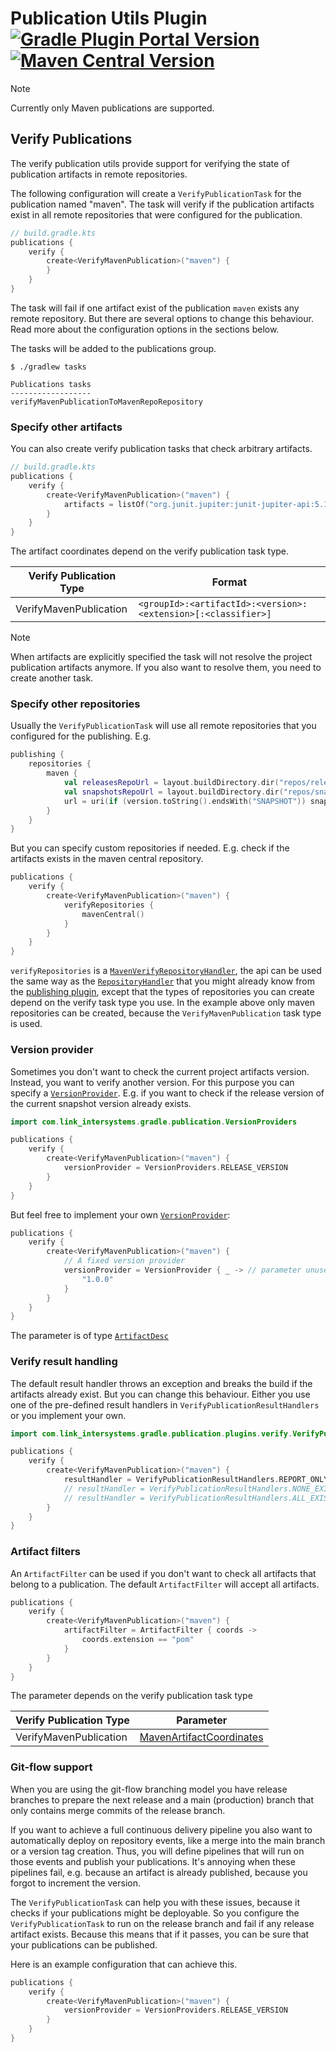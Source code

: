 # Publication Utils Plugin [![Gradle Plugin Portal Version](https://img.shields.io/gradle-plugin-portal/v/com.link-intersystems.gradle.publication-utils)](https://plugins.gradle.org/plugin/com.link-intersystems.gradle.publication-utils) [![Maven Central Version](https://img.shields.io/maven-central/v/com.link-intersystems.gradle.publication-utils/com.link-intersystems.gradle.publication-utils.gradle.plugin)](https://mvnrepository.com/artifactCoordinates/com.link-intersystems.gradle.publication-utils)

> [!NOTE]
> Currently only Maven publications are supported.

## Verify Publications

The verify publication utils provide support for verifying the state of publication artifacts in remote repositories.

The following configuration will create a `VerifyPublicationTask` for the publication named "maven".
The task will verify if the publication artifacts exist in all remote repositories that were configured for the
publication.

```kotlin
// build.gradle.kts
publications {
    verify {
        create<VerifyMavenPublication>("maven") {
        }
    }
}
```

The task will fail if one artifact exist of the publication `maven` exists any remote repository. But there are several
options to change this behaviour.
Read more about the configuration options in the sections below.

The tasks will be added to the publications group.

```shell
$ ./gradlew tasks

Publications tasks
------------------
verifyMavenPublicationToMavenRepoRepository
```

### Specify other artifacts

You can also create verify publication tasks that check arbitrary artifacts.

```kotlin
// build.gradle.kts
publications {
    verify {
        create<VerifyMavenPublication>("maven") {
            artifacts = listOf("org.junit.jupiter:junit-jupiter-api:5.10.2:pom")
        }
    }
}
```

The artifact coordinates depend on the verify publication task type.

| Verify Publication Type | Format                                                        |
|-------------------------|---------------------------------------------------------------|
| VerifyMavenPublication  | `<groupId>:<artifactId>:<version>:<extension>[:<classifier>]` |

> [!NOTE]  
> When artifacts are explicitly specified the task will not resolve the project publication artifacts anymore.
> If you also want to resolve them, you need to create another task.

### Specify other repositories

Usually the `VerifyPublicationTask` will use all remote repositories that you configured for the publishing. E.g.

```kotlin
publishing {
    repositories {
        maven {
            val releasesRepoUrl = layout.buildDirectory.dir("repos/releases")
            val snapshotsRepoUrl = layout.buildDirectory.dir("repos/snapshots")
            url = uri(if (version.toString().endsWith("SNAPSHOT")) snapshotsRepoUrl else releasesRepoUrl)
        }
    }
}
```

But you can specify custom repositories if needed. E.g. check if the artifacts exists in the maven central repository.

```kotlin
publications {
    verify {
        create<VerifyMavenPublication>("maven") {
            verifyRepositories {
                mavenCentral()
            }
        }
    }
}
```

`verifyRepositories` is a [
`MavenVerifyRepositoryHandler`](src/main/java/com/link_intersystems/gradle/publication/plugins/verify/maven/MavenVerifyRepositoryHandler.java),
the api can be used the same way as the [
`RepositoryHandler`](https://docs.gradle.org/current/javadoc/org/gradle/api/artifacts/dsl/RepositoryHandler.html) that
you
might already know from the [publishing plugin](https://docs.gradle.org/current/userguide/publishing_maven.html),
except that the types of repositories you can create depend on the verify task type you use. In the example above only
maven repositories can be created, because the `VerifyMavenPublication` task type is used.

### Version provider

Sometimes you don't want to check the current project artifacts version. Instead, you want to verify another version.
For this purpose you can specify a [
`VersionProvider`](src/main/java/com/link_intersystems/gradle/publication/VersionProvider.java). E.g. if you want to
check if the release version of the current
snapshot version already exists.

```kotlin
import com.link_intersystems.gradle.publication.VersionProviders

publications {
    verify {
        create<VerifyMavenPublication>("maven") {
            versionProvider = VersionProviders.RELEASE_VERSION
        }
    }
}
```

But feel free to implement your own [
`VersionProvider`](src/main/java/com/link_intersystems/gradle/publication/VersionProvider.java):

```kotlin
publications {
    verify {
        create<VerifyMavenPublication>("maven") {
            // A fixed version provider
            versionProvider = VersionProvider { _ -> // parameter unused. Rename to use it
                "1.0.0"
            }
        }
    }
}
```

The parameter is of type [`ArtifactDesc`](src/main/java/com/link_intersystems/gradle/publication/ArtifactDesc.java)

### Verify result handling

The default result handler throws an exception and breaks the build if the artifacts already exist. But you can
change this behaviour. Either you use one of the pre-defined result handlers in `VerifyPublicationResultHandlers` or
you implement your own.

```kotlin
import com.link_intersystems.gradle.publication.plugins.verify.VerifyPublicationResultHandlers

publications {
    verify {
        create<VerifyMavenPublication>("maven") {
            resultHandler = VerifyPublicationResultHandlers.REPORT_ONLY
            // resultHandler = VerifyPublicationResultHandlers.NONE_EXISTS // the default
            // resultHandler = VerifyPublicationResultHandlers.ALL_EXIST
        }
    }
}
```

### Artifact filters

An `ArtifactFilter` can be used if you don't want to check all artifacts that belong to a publication. The
default `ArtifactFilter` will accept all artifacts.

```kotlin
publications {
    verify {
        create<VerifyMavenPublication>("maven") {
            artifactFilter = ArtifactFilter { coords ->
                coords.extension == "pom"
            }
        }
    }
}
```

The parameter depends on the verify publication task type


| Verify Publication Type | Parameter                             |
|-------------------------|---------------------------------------|
| VerifyMavenPublication  | [MavenArtifactCoordinates](src/main/java/com/link_intersystems/gradle/publication/maven/MavenArtifactCoordinates.java) |


### Git-flow support

When you are using the git-flow branching model you have release branches to prepare the next release and a main
(production) branch that only contains merge commits of the release branch.

If you want to achieve a full continuous delivery pipeline you also want to automatically deploy on repository events,
like a merge into the main branch or a version tag creation. Thus, you will define pipelines that will run on those
events and publish your publications. It's annoying when these pipelines fail, e.g. because an artifact is
already published, because you forgot to increment the version.

The `VerifyPublicationTask` can help you with these issues, because it checks if your publications might be deployable.
So you configure the `VerifyPublicationTask` to run on the release branch and fail if any release artifact exists.
Because this means that if it passes, you can be sure that your publications can be published.

Here is an example configuration that can achieve this.

```kotlin
publications {
    verify {
        create<VerifyMavenPublication>("maven") {
            versionProvider = VersionProviders.RELEASE_VERSION
        }
    }
}
```